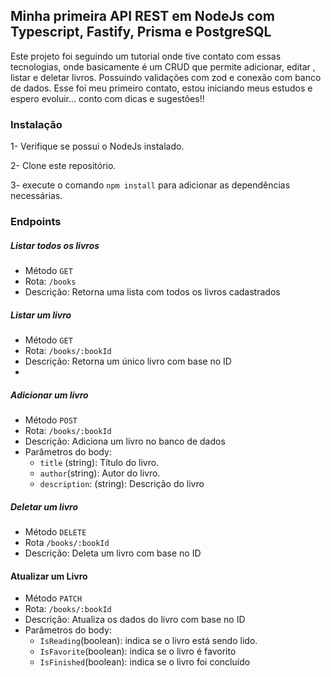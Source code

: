 ## Minha primeira API REST em NodeJs com Typescript, Fastify, Prisma e PostgreSQL

Este projeto foi seguindo um tutorial onde tive contato com essas tecnologias, onde basicamente é um CRUD que permite adicionar, editar , listar e deletar livros. Possuindo validações com zod e conexão com banco de dados. Esse foi meu primeiro contato, estou iniciando meus estudos e espero evoluir... conto com dicas e sugestões!!

### Instalação

1- Verifique se possui o NodeJs instalado.

2- Clone este repositório.

3- execute o comando `npm install` para adicionar as dependências necessárias.

### Endpoints

##### Listar todos os livros

- Método `GET`
- Rota: `/books`
- Descrição: Retorna uma lista com todos os livros cadastrados


##### Listar um livro

- Método `GET`
- Rota: `/books/:bookId`
- Descrição: Retorna um único livro com base no ID
-

##### Adicionar um livro

- Método `POST`
- Rota: `/books/:bookId`
- Descrição: Adiciona um livro no banco de dados
- Parâmetros do body:
  - `title` (string): Título do livro.
  - `author`(string): Autor do livro.
  - `description`: (string): Descrição do livro

##### Deletar um livro

- Método `DELETE`
- Rota `/books/:bookId`
- Descrição: Deleta um livro com base no ID

#### Atualizar um Livro

- Método `PATCH`
- Rota: `/books/:bookId`
- Descrição: Atualiza os dados do livro com base no ID
- Parâmetros do body:
  - `IsReading`(boolean): indica se o livro está sendo lido.
  - `IsFavorite`(boolean): indica se o livro é favorito
  - `IsFinished`(boolean): indica se o livro foi concluído
